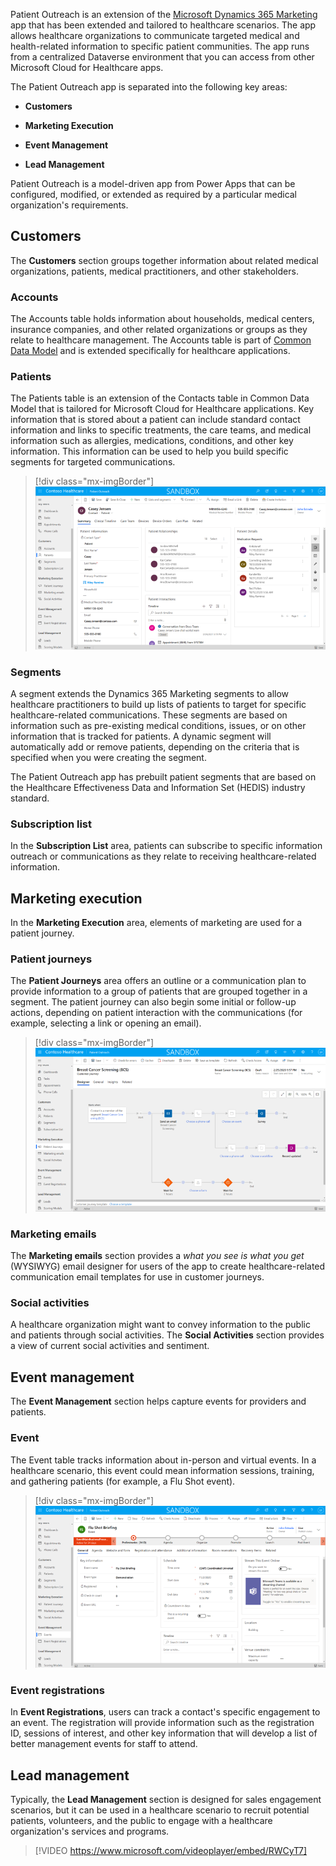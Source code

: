 Patient Outreach is an extension of the [Microsoft Dynamics 365 Marketing](https://docs.microsoft.com/learn/modules/dynamics-365-for-marketing/?azure-portal=true) app that has been extended and tailored to healthcare scenarios. The app allows healthcare organizations to communicate targeted medical and health-related information to specific patient communities. The app runs from a centralized Dataverse environment that you can access from other Microsoft Cloud for Healthcare apps.

The Patient Outreach app is separated into the following key areas:

- **Customers**

- **Marketing Execution**

- **Event Management**

- **Lead Management**

Patient Outreach is a model-driven app from Power Apps that can be configured, modified, or extended as required by a particular medical organization's requirements.

## Customers

The **Customers** section groups together information about related medical organizations, patients, medical practitioners, and other stakeholders.

### Accounts

The Accounts table holds information about households, medical centers, insurance companies, and other related organizations or groups as they relate to healthcare management. The Accounts table is part of [Common Data Model](https://docs.microsoft.com/common-data-model/?azure-portal=true) and is extended specifically for healthcare applications.

### Patients

The Patients table is an extension of the Contacts table in Common Data Model that is tailored for Microsoft Cloud for Healthcare applications. Key information that is stored about a patient can include standard contact information and links to specific treatments, the care teams, and medical information such as allergies, medications, conditions, and other key information. This information can be used to help you build specific segments for targeted communications.

> [!div class="mx-imgBorder"]
> [![Screenshot of the Patients row in the Patient Outreach app.](../media/4-1-patient.png)](../media/4-1-patient.png#lightbox)

### Segments

A segment extends the Dynamics 365 Marketing segments to allow healthcare practitioners to build up lists of patients to target for specific healthcare-related communications. These segments are based on information such as pre-existing medical conditions, issues, or on other information that is tracked for patients. A dynamic segment will automatically add or remove patients, depending on the criteria that is specified when you were creating the segment.

The Patient Outreach app has prebuilt patient segments that are based on the Healthcare Effectiveness Data and Information Set (HEDIS) industry standard.

### Subscription list

In the **Subscription List** area, patients can subscribe to specific information outreach or communications as they relate to receiving healthcare-related information.

## Marketing execution

In the **Marketing Execution** area, elements of marketing are used for a patient journey.

### Patient journeys

The **Patient Journeys** area offers an outline or a communication plan to provide information to a group of patients that are grouped together in a segment. The patient journey can also begin some initial or follow-up actions, depending on patient interaction with the communications (for example, selecting a link or opening an email).

> [!div class="mx-imgBorder"]
> [![Overview of a patient journey, where the example of a Breast Cancer Screening journey is triggered when a patient is added to a segment.](../media/4-2-journey.png)](../media/4-2-journey.png#lightbox)

### Marketing emails

The **Marketing emails** section provides a *what you see is what you get* (WYSIWYG) email designer for users of the app to create healthcare-related communication email templates for use in customer journeys.

### Social activities

A healthcare organization might want to convey information to the public and patients through social activities. The **Social Activities** section provides a view of current social activities and sentiment.

## Event management

The **Event Management** section helps capture events for providers and patients.

### Event

The Event table tracks information about in-person and virtual events. In a healthcare scenario, this event could mean information sessions, training, and gathering patients (for example, a Flu Shot event).

> [!div class="mx-imgBorder"]
> [![Screenshot showing the event management form for the Patient Outreach app.](../media/4-3-event.png)](../media/4-3-event.png#lightbox)

### Event registrations

In **Event Registrations**, users can track a contact's specific engagement to an event. The registration will provide information such as the registration ID, sessions of interest, and other key information that will develop a list of better management events for staff to attend.

## Lead management

Typically, the **Lead Management** section is designed for sales engagement scenarios, but it can be used in a healthcare scenario to recruit potential patients, volunteers, and the public to engage with a healthcare organization's services and programs.

> [!VIDEO https://www.microsoft.com/videoplayer/embed/RWCyT7]
